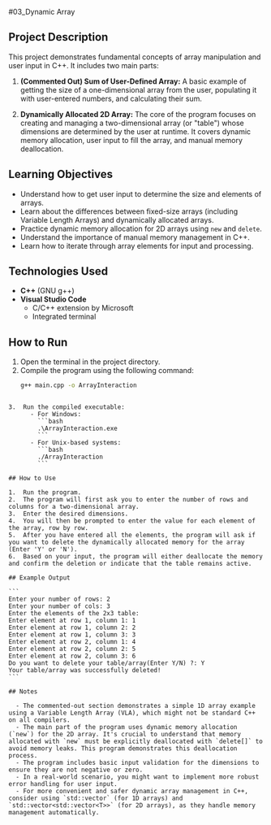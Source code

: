 
#03_Dynamic Array

## Project Description
This project demonstrates fundamental concepts of array manipulation and user input in C++. It includes two main parts:

1.  **(Commented Out) Sum of User-Defined Array:** A basic example of getting the size of a one-dimensional array from the user, populating it with user-entered numbers, and calculating their sum.

2.  **Dynamically Allocated 2D Array:** The core of the program focuses on creating and managing a two-dimensional array (or "table") whose dimensions are determined by the user at runtime. It covers dynamic memory allocation, user input to fill the array, and manual memory deallocation.

## Learning Objectives
- Understand how to get user input to determine the size and elements of arrays.
- Learn about the differences between fixed-size arrays (including Variable Length Arrays) and dynamically allocated arrays.
- Practice dynamic memory allocation for 2D arrays using `new` and `delete`.
- Understand the importance of manual memory management in C++.
- Learn how to iterate through array elements for input and processing.

## Technologies Used
- **C++** (GNU g++)
- **Visual Studio Code**
    - C/C++ extension by Microsoft
    - Integrated terminal

## How to Run
1. Open the terminal in the project directory.
2. Compile the program using the following command:
   ```bash
   g++ main.cpp -o ArrayInteraction
````

3.  Run the compiled executable:
      - For Windows:
        ```bash
        .\ArrayInteraction.exe
        ```
      - For Unix-based systems:
        ```bash
        ./ArrayInteraction
        ```

## How to Use

1.  Run the program.
2.  The program will first ask you to enter the number of rows and columns for a two-dimensional array.
3.  Enter the desired dimensions.
4.  You will then be prompted to enter the value for each element of the array, row by row.
5.  After you have entered all the elements, the program will ask if you want to delete the dynamically allocated memory for the array (Enter 'Y' or 'N').
6.  Based on your input, the program will either deallocate the memory and confirm the deletion or indicate that the table remains active.

## Example Output

```
Enter your number of rows: 2
Enter your number of cols: 3
Enter the elements of the 2x3 table:
Enter element at row 1, column 1: 1
Enter element at row 1, column 2: 2
Enter element at row 1, column 3: 3
Enter element at row 2, column 1: 4
Enter element at row 2, column 2: 5
Enter element at row 2, column 3: 6
Do you want to delete your table/array(Enter Y/N) ?: Y
Your table/array was successfully deleted!
```

## Notes

  - The commented-out section demonstrates a simple 1D array example using a Variable Length Array (VLA), which might not be standard C++ on all compilers.
  - The main part of the program uses dynamic memory allocation (`new`) for the 2D array. It's crucial to understand that memory allocated with `new` must be explicitly deallocated with `delete[]` to avoid memory leaks. This program demonstrates this deallocation process.
  - The program includes basic input validation for the dimensions to ensure they are not negative or zero.
  - In a real-world scenario, you might want to implement more robust error handling for user input.
  - For more convenient and safer dynamic array management in C++, consider using `std::vector` (for 1D arrays) and `std::vector<std::vector<T>>` (for 2D arrays), as they handle memory management automatically.

